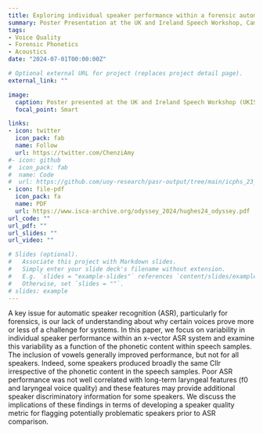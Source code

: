 ```yaml
---
title: Exploring individual speaker performance within a forensic automatic speaker recognition system
summary: Poster Presentation at the UK and Ireland Speech Workshop, Cambridge, UK.
tags:
- Voice Quality
- Forensic Phonetics
- Acoustics
date: "2024-07-01T00:00:00Z"

# Optional external URL for project (replaces project detail page).
external_link: ""

image:
  caption: Poster presented at the UK and Ireland Speech Workshop (UKIS), Cambridge, UK. 1-2 July 2024.
  focal_point: Smart

links:
- icon: twitter
  icon_pack: fab
  name: Follow
  url: https://twitter.com/ChenziAmy
#- icon: github
#  icon_pack: fab
#  name: Code
#  url: https://github.com/uoy-research/pasr-output/tree/main/icphs_23_voicequality
- icon: file-pdf
  icon_pack: fa
  name: PDF
  url: https://www.isca-archive.org/odyssey_2024/hughes24_odyssey.pdf
url_code: ""
url_pdf: ""
url_slides: ""
url_video: ""

# Slides (optional).
#   Associate this project with Markdown slides.
#   Simply enter your slide deck's filename without extension.
#   E.g. `slides = "example-slides"` references `content/slides/example-slides.md`.
#   Otherwise, set `slides = ""`.
# slides: example
---
```


A key issue for automatic speaker recognition (ASR), particularly for forensics, is our lack of understanding about why certain voices prove more or less of a challenge for systems. In this paper, we focus on variability in individual speaker performance within an x-vector ASR system and examine this variability as a function of the phonetic content within speech samples. The inclusion of vowels generally improved performance, but not for all speakers. Indeed, some speakers produced broadly the same Cllr irrespective of the phonetic content in the speech samples. Poor ASR performance was not well correlated with long-term laryngeal features (f0 and laryngeal voice quality) and these features may provide additional speaker discriminatory information for some speakers. We discuss the implications of these findings in terms of developing a speaker quality metric for flagging potentially problematic speakers prior to ASR comparison.